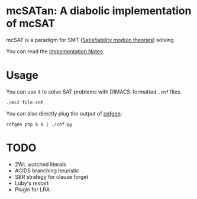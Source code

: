 mcSATan: A diabolic implementation of mcSAT
===========================================

mcSAT is a paradigm for SMT ([Satisfiability modulo
theories](https://en.wikipedia.org/wiki/Satisfiability_modulo_theories))
solving.

You can read the [Implementation
Notes](https://github.com/louisabraham/mcSATan/blob/master/Implementation%20Notes.md).

Usage
=====

You can use it to solve SAT problems with DIMACS-formatted `.cnf` files.

    ./mc2 file.cnf

You can also directly plug the output of
[cnfgen](https://massimolauria.github.io/cnfgen/):

    cnfgen php 6 8 | ./cnf.py

TODO
====

-   2WL watched literals
-   ACIDS branching heuristic
-   SBR strategy for clause forget
-   Luby's restart
-   Plugin for LRA
